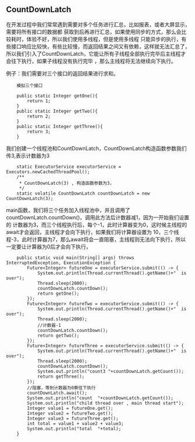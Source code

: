 ## CountDownLatch
在开发过程中我们常常遇到需要对多个任务进行汇总，比如报表，或者大屏显示，需要将所有接口的数据都
获取到后再进行汇总，如果使用同步的方式，那么会比较耗时，体验不好，所以我们使用多线程，但是使用多线程
只能异步的执行，有些接口响应比较快，有些比较慢，而返回结果之间又有依赖，这样就无法汇总了，
所以我们引入了CountDownLatch，它能让所有子线程全部执行完毕后主线程才会往下执行，如果子线程没有执行完毕
，那么主线程将无法继续向下执行。

例子：我们需要对三个接口的返回结果进行求和。
```
    模拟三个接口

    public static Integer getOne(){
        return 1;
    }
    public static Integer getTwo(){
        return 2;
    }
    public static Integer getThree(){
        return 3;
    }
```

 我们创建一个线程池和CountDownLatch，CountDownLatch构造函数参数我们传3,表示计数器为3
```
    static ExecutorService executorService = Executors.newCachedThreadPool();
    /**
     * CountDownLatch(3) , 构造函数参数为3，
     */
    static volatile CountDownLatch countDownLatch = new CountDownLatch(3);
```


main函数，我们将三个任务加入线程池中，并且调用了countDownLatch.countDown()，调用此方法后计数器减1，因为一开始我们设置的
计数器为3，而三个线程执行后，每个-1，此时计算器变为0，这时候主线程的await才会返回，主线程才会向下执行，如果我们将计算器设置为
10，三个线程-3，此时计算器为7，那么await将会一直阻塞，主线程则无法向下执行，所以一定要让计算器为0后才会向下执行，
```
    public static void main(String[] args) throws InterruptedException, ExecutionException {
        Future<Integer> futureOne = executorService.submit(() -> {
            System.out.println(Thread.currentThread().getName()+"  is over");
            Thread.sleep(2000);
            countDownLatch.countDown();
            return getOne();
        });
        Future<Integer> futureTwo = executorService.submit(() -> {
            System.out.println(Thread.currentThread().getName()+"  is over");
            Thread.sleep(2000);
            //计数器-1
            countDownLatch.countDown();
            return getTwo();
        });
        Future<Integer> futureThree = executorService.submit(() -> {
            System.out.println(Thread.currentThread().getName()+"  is over");
            Thread.sleep(2000);
            countDownLatch.countDown();
            System.out.println("count3 "+countDownLatch.getCount());
            return getThree();
        }); 
        //阻塞，等到计数器为0蔡往下执行
        countDownLatch.await();
        System.out.println("count  "+countDownLatch.getCount());
        System.out.println("child thread over , main thread start");
        Integer value1 = futureOne.get();
        Integer value2 = futureTwo.get();
        Integer value3 = futureThree.get();
        int total = value1 + value2 + value3;
        System.out.println("total  "+total);
    }
```